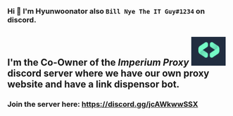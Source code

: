 ### Hi 👋 I'm Hyunwoonator also ```Bill Nye The IT Guy#1234``` on discord.
## I'm the Co-Owner of the _Imperium Proxy_ <img src="https://raw.githubusercontent.com/Hyunwoonator/Hyunwoonator/14762c01e7582beb79d4c0675e04f0d800635df7/Screen%20Shot%202022-06-11%20at%207.18.23%20PM.png" /> discord server where we have our own proxy website and have a link dispensor bot.
### Join the server here: https://discord.gg/jcAWkwwSSX

<!--
**Hyunwoonator/Hyunwoonator** is a ✨ _special_ ✨ repository because its `README.md` (this file) appears on your GitHub profile.

Here are some ideas to get you started:

- 🔭 I’m currently working on ...
- 🌱 I’m currently learning ...
- 👯 I’m looking to collaborate on ...
- 🤔 I’m looking for help with ...
- 💬 Ask me about ...
- 📫 How to reach me: ...
- 😄 Pronouns: ...
- ⚡ Fun fact: ...
-->
